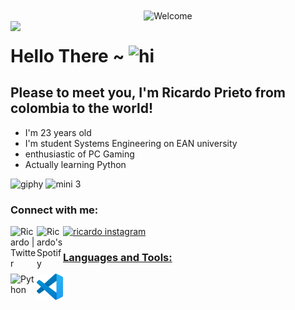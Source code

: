
<div align="center">
<img src="https://github.com/fnky/fnky/raw/fnky/img/welcome-fire.gif" alt="Welcome" align="center">
</div>

<img align="left" src="https://orhun.dev/img/crow.png">

# Hello There ~ <img src="https://user-images.githubusercontent.com/1303154/88677602-1635ba80-d120-11ea-84d8-d263ba5fc3c0.gif" width="24px" alt="hi">


## Please to meet you, I'm Ricardo Prieto from colombia to the world!







- I'm 23 years old 
- I'm student Systems Engineering on EAN university 
- enthusiastic of PC Gaming 
- Actually learning Python 

![giphy](https://user-images.githubusercontent.com/98360348/151096415-2a901415-d905-4b4d-bf19-cb86bcaa704e.gif) ![mini 3](https://user-images.githubusercontent.com/98360348/151097541-f0bd078a-1398-4d8d-916a-8e250de885c7.jpeg)




<h3 align="left">Connect with me:</h3>
<a href="https://twitter.com/Nevuus1">
  <img align="left" alt="Ricardo | Twitter" width="42px" src="https://raw.githubusercontent.com/peterthehan/peterthehan/master/assets/twitter.svg" />
</a>
<a href="https://open.spotify.com/user/12140278106">
  <img align="left" alt="Ricardo's Spotify" width="42px" src="https://raw.githubusercontent.com/peterthehan/peterthehan/master/assets/spotify.svg" />
</a>
<a href="https://steamcommunity.com/profiles/76561198083891338/">
  <img  aling="left" alt= "ricardo instagram" width="42px"
src="https://raw.githubusercontent.com/peterthehan/peterthehan/master/assets/steam.svg" />


  
<h3 align="left">Languages and Tools:</h3>
<img align="left" alt="Python" width="42px" src="https://upload.wikimedia.org/wikipedia/commons/c/c3/Python-logo-notext.svg"/>
<img align="left" alt="Visual Studio Code" width="42px" src="https://raw.githubusercontent.com/github/explore/80688e429a7d4ef2fca1e82350fe8e3517d3494d/topics/visual-studio-code/visual-studio-code.png" />
